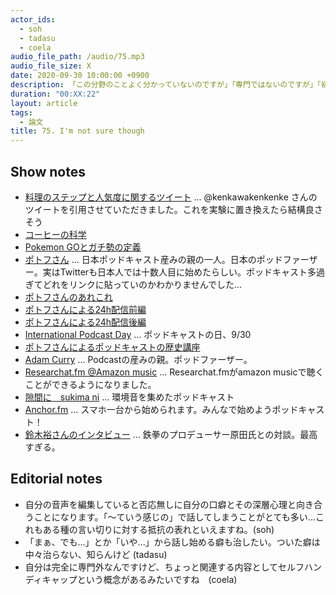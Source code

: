 ```yaml
---
actor_ids:
  - soh
  - tadasu
  - coela
audio_file_path: /audio/75.mp3
audio_file_size: X
date: 2020-09-30 10:00:00 +0900
description: 「この分野のことよく分かっていないのですが」「専門ではないのですが」「初心者なのですが」等から始まる研究者のはなし方について思うことを言い合いました。
duration: "00:XX:22"
layout: article
tags:
  - 論文
title: 75. I'm not sure though
---
```


## Show notes
- [料理のステップと人気度に関するツイート](https://twitter.com/kenkawakenkenke/status/1292348484880744449) ... @kenkawakenkenke さんのツイートを引用させていただきました。これを実験に置き換えたら結構良さそう
- [コーヒーの科学](https://www.amazon.co.jp/dp/4062579561/?tag=researchatf04-22) 
- [Pokemon GOとガチ勢の定義](https://rocketnews24.com/2020/08/04/1398964/amp/)
- [ポトフさん](https://twitter.com/pot_au_feu) ... 日本ポッドキャスト産みの親の一人。日本のポッドファーザー。実はTwitterも日本人では十数人目に始めたらしい。ポッドキャスト多過ぎてどれをリンクに貼っていのかわかりませんでした...
- [ポトフさんのあれこれ](https://linktr.ee/potaufeu)
- [ポトフさんによる24h配信前編](https://www.youtube.com/watch?v=f68owbRSZMk)
- [ポトフさんによる24h配信後編](https://www.youtube.com/watch?v=8F4JNU9oHEk)
- [International Podcast Day](https://internationalpodcastday.com/) ... ポッドキャストの日、9/30
- [ポトフさんによるポッドキャストの歴史講座](https://youtu.be/f68owbRSZMk?t=29641)
- [Adam Curry](https://en.wikipedia.org/wiki/Adam_Curry) ... Podcastの産みの親。ポッドファーザー。
- [Researchat.fm @Amazon music](https://music.amazon.com/podcasts/cf018aa1-40f7-4f59-ba08-d2f61ee1ab75/Researchatfm) ... Researchat.fmがamazon musicで聴くことができるようになりました。
- [隙間に　sukima ni](https://podcasts.apple.com/jp/podcast/%E9%9A%99%E9%96%93%E3%81%AB-sukima-ni/id1495655999) ... 環境音を集めたポッドキャスト
- [Anchor.fm](https://anchor.fm/) ... スマホ一台から始められます。みんなで始めようポッドキャスト！
- [鈴木裕さんのインタビュー](https://news.denfaminicogamer.jp/projectbook/virtua_fighter) ... 鉄拳のプロデューサー原田氏との対談。最高すぎる。

## Editorial notes
- 自分の音声を編集していると否応無しに自分の口癖とその深層心理と向き合うことになります。「〜ていう感じの」で話してしまうことがとても多い...これもある種の言い切りに対する抵抗の表れといえますね。(soh)
- 「まぁ、でも...」とか「いや...」から話し始める癖も治したい。ついた癖は中々治らない、知らんけど (tadasu)
- 自分は完全に専門外なんですけど、ちょっと関連する内容としてセルフハンディキャップという概念があるみたいですね　(coela)
